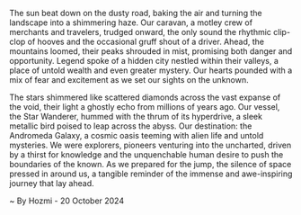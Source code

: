 
The sun beat down on the dusty road, baking the air and turning the landscape into a shimmering haze.  Our caravan, a motley crew of merchants and travelers, trudged onward, the only sound the rhythmic clip-clop of hooves and the occasional gruff shout of a driver.  Ahead, the mountains loomed, their peaks shrouded in mist, promising both danger and opportunity.  Legend spoke of a hidden city nestled within their valleys, a place of untold wealth and even greater mystery.  Our hearts pounded with a mix of fear and excitement as we set our sights on the unknown.

The stars shimmered like scattered diamonds across the vast expanse of the void, their light a ghostly echo from millions of years ago.  Our vessel, the Star Wanderer, hummed with the thrum of its hyperdrive, a sleek metallic bird poised to leap across the abyss.  Our destination: the Andromeda Galaxy, a cosmic oasis teeming with alien life and untold mysteries.  We were explorers, pioneers venturing into the uncharted, driven by a thirst for knowledge and the unquenchable human desire to push the boundaries of the known.  As we prepared for the jump, the silence of space pressed in around us, a tangible reminder of the immense and awe-inspiring journey that lay ahead. 

~ By Hozmi - 20 October 2024
